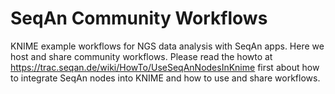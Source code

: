 SeqAn Community Workflows
=========================

KNIME example workflows for NGS data analysis with SeqAn apps. Here we host and share community workflows.
Please read the howto at https://trac.seqan.de/wiki/HowTo/UseSeqAnNodesInKnime first about how to integrate
SeqAn nodes into KNIME and how to use and share workflows.
